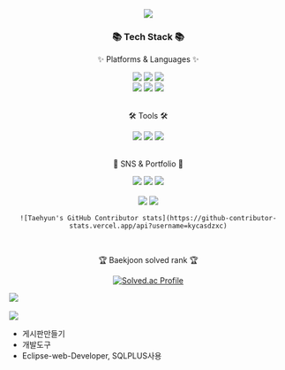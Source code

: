 <div align=center>
	<img src="https://capsule-render.vercel.app/api?type=waving&color=auto&height=200&section=header&text=SpringBoot!&fontSize=90" />	
</div>
<div align=center>
	<h3>📚 Tech Stack 📚</h3>
	<p>✨ Platforms & Languages ✨</p>
	<img src="https://img.shields.io/badge/spring-6DB33F?style=flat&logo=Spring&logoColor=white"/>
	<img src="https://img.shields.io/badge/Java-007396?style=flat&logo=Conda-Forge&logoColor=white" />
	<img src="https://img.shields.io/badge/Oracle%20SQL-F80000?style=flat&logo=Oracle&logoColor=white" />
	<br>
	<img src="https://img.shields.io/badge/HTML5-E34F26?style=flat&logo=HTML5&logoColor=white" />
	<img src="https://img.shields.io/badge/CSS3-1572B6?style=flat&logo=CSS3&logoColor=white" />
	<img src="https://img.shields.io/badge/JavaScript-F7DF1E?style=flat&logo=JavaScript&logoColor=white" />
	<br>
	<br>
	<p>🛠 Tools 🛠</p>
	<img src="https://img.shields.io/badge/GitHub-181717?style=flat&logo=GitHub&logoColor=white" />
	<img src="https://img.shields.io/badge/Eclipse%20IDE-2C2255?style=flat&logo=EclipseIDE&logoColor=white" />
	<img src="https://img.shields.io/badge/SqlDeveloper-809CC9?style=flat&logo=Oracle&logoColor=white" />
	<br>
	<br>
	<p>🎨 SNS & Portfolio 🎨</p>
	<a href="https://yermi.co.kr"><img src="https://img.shields.io/badge/Portfolio-FF3633?style=flat&logo=Micro.blog&logoColor=white" /></a>
	<a href="mailto:2001february@mokpo.ac.kr"><img src="https://img.shields.io/badge/Mail-30B980?style=flat&logo=Gmail&logoColor=white" /></a>
	<a href="https://gentle-snowboard-1c6.notion.site/Yermi-5e8c65dba4df4ab09e83665cf2ee001d">
	<img src="https://img.shields.io/badge/Notion-000000?style=flat&logo=Notion&logoColor=white" />
	</a>
	<br>
	<br>
	<img src="https://github-readme-stats.vercel.app/api/top-langs/?username=kycasdzxc&layout=compact">
	<img src="https://github-readme-stats.vercel.app/api?username=kycasdzxc&show_icons=true">

	![Taehyun's GitHub Contributor stats](https://github-contributor-stats.vercel.app/api?username=kycasdzxc)

<br>
<p>🏆 Baekjoon solved rank 🏆</p>
	
[![Solved.ac Profile](http://mazassumnida.wtf/api/v2/generate_badge?boj=kycasdzxc)](https://solved.ac/kycasdzxc)
</div>

<img src="https://github-readme-stats.vercel.app/api/top-langs/?username=hun&layout=compact"><br><br>
<img src="https://github-readme-stats.vercel.app/api?username=hun&show_icons=true">


- 게시판만들기
- 개발도구
- Eclipse-web-Developer, SQLPLUS사용
